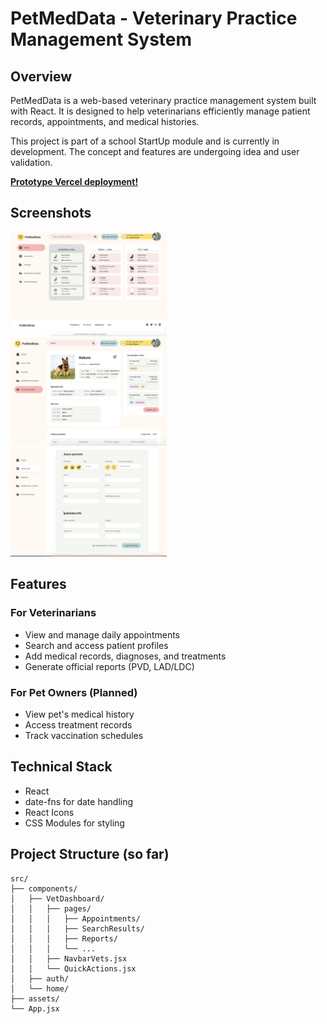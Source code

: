 # PetMedData - Veterinary Practice Management System

## Overview

PetMedData is a web-based veterinary practice management system built with React. It is designed to help veterinarians efficiently manage patient records, appointments, and medical histories.

This project is part of a school StartUp module and is currently in development. The concept and features are undergoing idea and user validation.

**[Prototype Vercel deployment!](https://petmeddataproto-rmzdc55bz-katrinas-projects-ec4d6da8.vercel.app/)**

## Screenshots

<p>
  <img src="/src/assets/scr1.png" width="250" style="display: inline-block; margin-right: 50px;">
  <img src="/src/assets/scr2.png" width="250" style="display: inline-block; margin-right: 50px;">
  <img src="/src/assets/scr3.png" width="250" style="display: inline-block;">
</p>

## Features

### For Veterinarians

- View and manage daily appointments
- Search and access patient profiles
- Add medical records, diagnoses, and treatments
- Generate official reports (PVD, LAD/LDC)

### For Pet Owners (Planned)

- View pet's medical history
- Access treatment records
- Track vaccination schedules

## Technical Stack

- React
- date-fns for date handling
- React Icons
- CSS Modules for styling

## Project Structure (so far)

```
src/
├── components/
│   ├── VetDashboard/
│   │   ├── pages/
│   │   │   ├── Appointments/
│   │   │   ├── SearchResults/
│   │   │   ├── Reports/
│   │   │   └── ...
│   │   ├── NavbarVets.jsx
│   │   └── QuickActions.jsx
│   ├── auth/
│   └── home/
├── assets/
└── App.jsx
```
